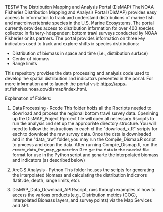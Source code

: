 TEST# The Distribution Mapping and Analysis Portal (DisMAP)
The NOAA Fisheries Distribution Mapping and Analysis Portal (DisMAP) provides easy access to information to track and understand distributions of marine fish and macroinvertebrate species in the U.S. Marine Ecosystems. The portal currently provides access to distribution information for over 400 species collected in fishery-independent bottom trawl surveys conducted by NOAA Fisheries or its partners. The portal provides information on three key indicators used to track and explore shifts in species distributions:
  * Distribution of biomass in space and time (i.e., distribution surface)
  * Center of biomass
  * Range limits

This repository provides the data processing and analysis code used to develop the spatial distribution and indicators presented in the portal. For more information and to launch the portal visit: https://apps-st.fisheries.noaa.gov/dismap/index.html. 

Explanation of Folders:
1. Data Processing - Rcode
This folder holds all the R scripts needed to download and process the regional bottom trawl survey data. Openining up the DisMAP_Project Rproject file will open all necessary Rscripts to run the analysis and set up the appropriate directory structure. You will need to follow the instructions in each of the "download_x.R" scripts for each to download the raw survey data. Once the data is downloaded and in the "data_raw" folder, you may run the Compile_Dismap.R script to process and clean the data. After running Compile_Dismap.R, run the create_data_for_map_generation.R to get the data in the needed file format for use in the Python script and genarte the interpolated biomass and indicators (as described below)

2. ArcGIS Analysis - Python
This folder houses the scripts for generating the interpolated biomass and calculating the distribution indicators (latitude, depth, range limits, etc). 

3. DisMAP_Data_Download_API Rscript, runs through examples of how to access the various products (e.g., Distribution metrics (COG), Interpolated Biomass layers, and survey points) via the Map Services and API. 

